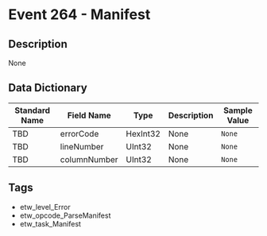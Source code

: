 # Event 264 - Manifest

## Description
None

## Data Dictionary
|Standard Name|Field Name|Type|Description|Sample Value|
|---|---|---|---|---|
|TBD|errorCode|HexInt32|None|`None`|
|TBD|lineNumber|UInt32|None|`None`|
|TBD|columnNumber|UInt32|None|`None`|

## Tags
* etw_level_Error
* etw_opcode_ParseManifest
* etw_task_Manifest